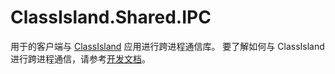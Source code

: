 # ClassIsland.Shared.IPC

用于的客户端与 [ClassIsland] 应用进行跨进程通信库。 要了解如何与 ClassIsland 进行跨进程通信，请参考[开发文档](https://docs.classisland.tech/dev/)。

[ClassIsland]: https://github.com/ClassIsland/ClassIsland